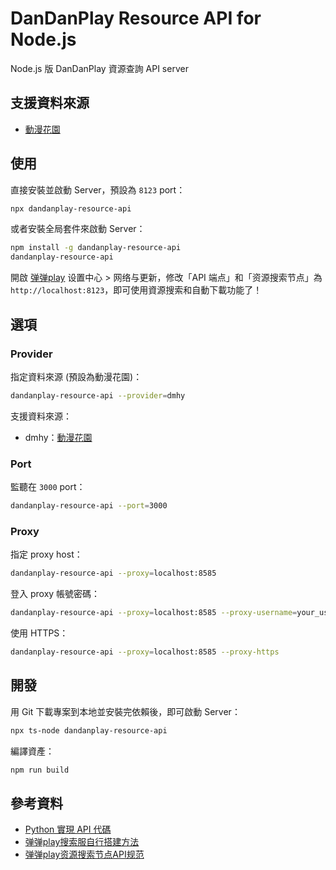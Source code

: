 # DanDanPlay Resource API for Node.js

Node.js 版 DanDanPlay 資源查詢 API server

## 支援資料來源

* [動漫花園](https://share.dmhy.org/)

## 使用

直接安裝並啟動 Server，預設為 `8123` port：

```bash
npx dandanplay-resource-api
```

或者安裝全局套件來啟動 Server：

```bash
npm install -g dandanplay-resource-api
dandanplay-resource-api
```

開啟 [弹弹play](http://www.dandanplay.com/) 设置中心 > 网络与更新，修改「API 端点」和「资源搜索节点」為 `http://localhost:8123`，即可使用資源搜索和自動下載功能了！

## 選項

### Provider

指定資料來源 (預設為動漫花園)：

```bash
dandanplay-resource-api --provider=dmhy
```

支援資料來源：

* dmhy：[動漫花園](https://share.dmhy.org/)

### Port

監聽在 `3000` port：

```bash
dandanplay-resource-api --port=3000
```

### Proxy

指定 proxy host：

```bash
dandanplay-resource-api --proxy=localhost:8585
```

登入 proxy 帳號密碼：

```bash
dandanplay-resource-api --proxy=localhost:8585 --proxy-username=your_user --proxy-password=your_password
```

使用 HTTPS：

```bash
dandanplay-resource-api --proxy=localhost:8585 --proxy-https
```

## 開發

用 Git 下載專案到本地並安裝完依賴後，即可啟動 Server：

```bash
npx ts-node dandanplay-resource-api
```

編譯資產：

```bash
npm run build
```

## 參考資料

* [Python 實現 API 代碼](https://pastebin.ubuntu.com/p/mGP7JRpBtd/)
* [弹弹play搜索服自行搭建方法](https://jump2.bdimg.com/p/7192130039)
* [弹弹play资源搜索节点API规范](https://github.com/kaedei/dandanplay-libraryindex/blob/master/api/ResourceService.md)
